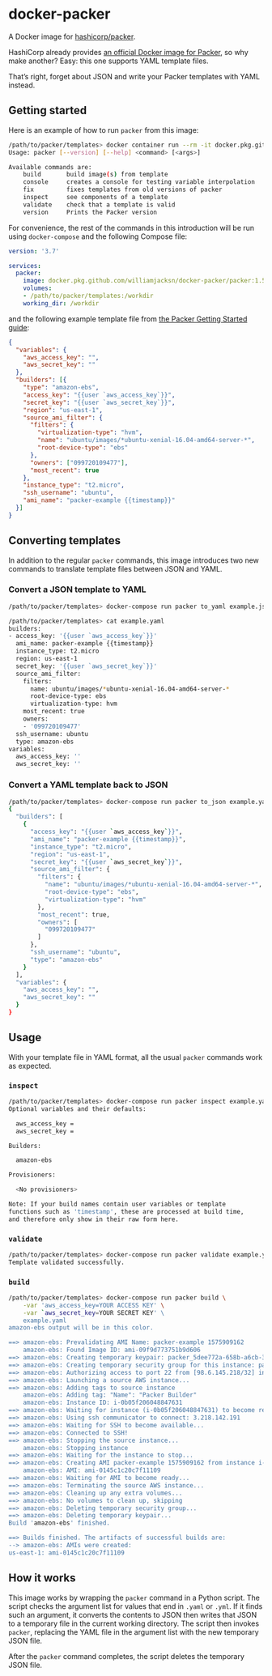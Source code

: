# docker-packer

A Docker image for [hashicorp/packer][a].

[a]: https://github.com/hashicorp/packer

HashiCorp already provides [an official Docker image for Packer][b], so why make another? Easy: this one supports YAML
template files.

[b]: https://hub.docker.com/r/hashicorp/packer

That&#x02bc;s right, forget about JSON and write your Packer templates with YAML instead.

## Getting started

Here is an example of how to run `packer` from this image:

```sh
/path/to/packer/templates> docker container run --rm -it docker.pkg.github.com/williamjacksn/docker-packer/packer:1.5.1 --help
Usage: packer [--version] [--help] <command> [<args>]

Available commands are:
    build       build image(s) from template
    console     creates a console for testing variable interpolation
    fix         fixes templates from old versions of packer
    inspect     see components of a template
    validate    check that a template is valid
    version     Prints the Packer version
```

For convenience, the rest of the commands in this introduction will be run using `docker-compose` and the following
Compose file:

```yaml
version: '3.7'

services:
  packer:
    image: docker.pkg.github.com/williamjacksn/docker-packer/packer:1.5.1
    volumes:
    - /path/to/packer/templates:/workdir
    working_dir: /workdir
```

and the following example template file from [the Packer Getting Started guide][c]:

[c]: https://www.packer.io/intro/getting-started/build-image.html#the-template

```json
{
  "variables": {
    "aws_access_key": "",
    "aws_secret_key": ""
  },
  "builders": [{
    "type": "amazon-ebs",
    "access_key": "{{user `aws_access_key`}}",
    "secret_key": "{{user `aws_secret_key`}}",
    "region": "us-east-1",
    "source_ami_filter": {
      "filters": {
        "virtualization-type": "hvm",
        "name": "ubuntu/images/*ubuntu-xenial-16.04-amd64-server-*",
        "root-device-type": "ebs"
      },
      "owners": ["099720109477"],
      "most_recent": true
    },
    "instance_type": "t2.micro",
    "ssh_username": "ubuntu",
    "ami_name": "packer-example {{timestamp}}"
  }]
}
```

## Converting templates

In addition to the regular `packer` commands, this image introduces two new commands to translate template files between
JSON and YAML.

### Convert a JSON template to YAML

```sh
/path/to/packer/templates> docker-compose run packer to_yaml example.json > example.yaml

/path/to/packer/templates> cat example.yaml
builders:
- access_key: '{{user `aws_access_key`}}'
  ami_name: packer-example {{timestamp}}
  instance_type: t2.micro
  region: us-east-1
  secret_key: '{{user `aws_secret_key`}}'
  source_ami_filter:
    filters:
      name: ubuntu/images/*ubuntu-xenial-16.04-amd64-server-*
      root-device-type: ebs
      virtualization-type: hvm
    most_recent: true
    owners:
    - '099720109477'
  ssh_username: ubuntu
  type: amazon-ebs
variables:
  aws_access_key: ''
  aws_secret_key: ''
```

### Convert a YAML template back to JSON

```sh
/path/to/packer/templates> docker-compose run packer to_json example.yaml
{
  "builders": [
    {
      "access_key": "{{user `aws_access_key`}}",
      "ami_name": "packer-example {{timestamp}}",
      "instance_type": "t2.micro",
      "region": "us-east-1",
      "secret_key": "{{user `aws_secret_key`}}",
      "source_ami_filter": {
        "filters": {
          "name": "ubuntu/images/*ubuntu-xenial-16.04-amd64-server-*",
          "root-device-type": "ebs",
          "virtualization-type": "hvm"
        },
        "most_recent": true,
        "owners": [
          "099720109477"
        ]
      },
      "ssh_username": "ubuntu",
      "type": "amazon-ebs"
    }
  ],
  "variables": {
    "aws_access_key": "",
    "aws_secret_key": ""
  }
}
```

## Usage

With your template file in YAML format, all the usual `packer` commands work as expected.

### `inspect`

```sh
/path/to/packer/templates> docker-compose run packer inspect example.yaml
Optional variables and their defaults:

  aws_access_key =
  aws_secret_key =

Builders:

  amazon-ebs

Provisioners:

  <No provisioners>

Note: If your build names contain user variables or template
functions such as 'timestamp', these are processed at build time,
and therefore only show in their raw form here.
```

### `validate`

```sh
/path/to/packer/templates> docker-compose run packer validate example.yaml
Template validated successfully.
```

### `build`

```sh
/path/to/packer/templates> docker-compose run packer build \
    -var 'aws_access_key=YOUR ACCESS KEY' \
    -var `aws_secret_key=YOUR SECRET KEY' \
    example.yaml
amazon-ebs output will be in this color.

==> amazon-ebs: Prevalidating AMI Name: packer-example 1575909162
    amazon-ebs: Found Image ID: ami-09f9d773751b9d606
==> amazon-ebs: Creating temporary keypair: packer_5dee772a-658b-a6cb-3663-156e8b35516d
==> amazon-ebs: Creating temporary security group for this instance: packer_5dee772d-6d99-30c3-4e49-f74f7e048a5c
==> amazon-ebs: Authorizing access to port 22 from [98.6.145.218/32] in the temporary security groups...
==> amazon-ebs: Launching a source AWS instance...
==> amazon-ebs: Adding tags to source instance
    amazon-ebs: Adding tag: "Name": "Packer Builder"
    amazon-ebs: Instance ID: i-0b05f206048847631
==> amazon-ebs: Waiting for instance (i-0b05f206048847631) to become ready...
==> amazon-ebs: Using ssh communicator to connect: 3.218.142.191
==> amazon-ebs: Waiting for SSH to become available...
==> amazon-ebs: Connected to SSH!
==> amazon-ebs: Stopping the source instance...
    amazon-ebs: Stopping instance
==> amazon-ebs: Waiting for the instance to stop...
==> amazon-ebs: Creating AMI packer-example 1575909162 from instance i-0b05f206048847631
    amazon-ebs: AMI: ami-0145c1c20c7f11109
==> amazon-ebs: Waiting for AMI to become ready...
==> amazon-ebs: Terminating the source AWS instance...
==> amazon-ebs: Cleaning up any extra volumes...
==> amazon-ebs: No volumes to clean up, skipping
==> amazon-ebs: Deleting temporary security group...
==> amazon-ebs: Deleting temporary keypair...
Build 'amazon-ebs' finished.

==> Builds finished. The artifacts of successful builds are:
--> amazon-ebs: AMIs were created:
us-east-1: ami-0145c1c20c7f11109
```

## How it works

This image works by wrapping the `packer` command in a Python script. The script checks the argument list for values
that end in `.yaml` or `.yml`. If it finds such an argument, it converts the contents to JSON then writes that JSON to a
temporary file in the current working directory. The script then invokes `packer`, replacing the YAML file in the
argument list with the new temporary JSON file.

After the `packer` command completes, the script deletes the temporary JSON file.
